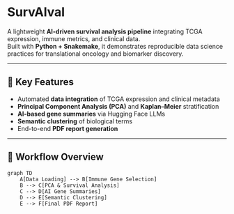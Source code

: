 # SurvAIval

A lightweight **AI-driven survival analysis pipeline** integrating TCGA expression, immune metrics, and clinical data.  
Built with **Python + Snakemake**, it demonstrates reproducible data science practices for translational oncology and biomarker discovery.

---

## 🚀 Key Features
- Automated **data integration** of TCGA expression and clinical metadata  
- **Principal Component Analysis (PCA)** and **Kaplan–Meier** stratification  
- **AI-based gene summaries** via Hugging Face LLMs  
- **Semantic clustering** of biological terms  
- End-to-end **PDF report generation**

---

## 🧩 Workflow Overview
```mermaid
graph TD
    A[Data Loading] --> B[Immune Gene Selection]
    B --> C[PCA & Survival Analysis]
    C --> D[AI Gene Summaries]
    D --> E[Semantic Clustering]
    E --> F[Final PDF Report]
